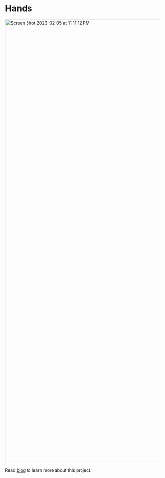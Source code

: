 # Hands

<img width="1440" alt="Screen Shot 2023-02-05 at 11 11 12 PM" src="https://user-images.githubusercontent.com/55421510/217713259-5d1267a3-790b-42ad-8e4a-ac0fa0a37456.png">

Read [blog](https://yl5661.wordpress.com/2023/02/05/environment-from-image/) to learn more about this project.
